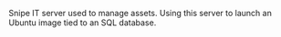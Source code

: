 Snipe IT server used to manage assets.
Using this server to launch an Ubuntu image tied to an SQL database.
